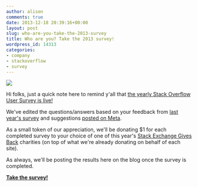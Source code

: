 ```yaml
---
author: alison
comments: true
date: 2013-12-18 20:39:16+00:00
layout: post
slug: who-are-you-take-the-2013-survey
title: Who are you? Take the 2013 survey!
wordpress_id: 14313
categories:
- company
- stackoverflow
- survey
---
```


[![](http://static.adzerk.net/Advertisers/1efaea9356764cb6a86564960eba62bb.png)](https://www.surveymonkey.com/s/9KPHP7H)



Hi folks, just a quick note here to remind y'all that [the yearly Stack Overflow User Survey is live!](https://www.surveymonkey.com/s/9KPHP7H)

We've edited the questions/answers based on your feedback from [last year's survey](http://blog.stackoverflow.com/2013/01/2012-stack-overflow-user-survey-results/) and suggestions [posted on Meta](http://meta.stackoverflow.com/questions/209790/suggest-a-question-for-the-2013-stack-overflow-user-survey).

As a small token of our appreciation, we'll be donating $1 for each completed survey to your choice of one of this year's [Stack Exchange Gives Back](http://blog.stackoverflow.com/2013/12/stack-exchange-gives-back-2013-2/) charities (on top of what we're already donating on behalf of each site).

As always, we'll be posting the results here on the blog once the survey is completed.

**[Take the survey!](https://www.surveymonkey.com/s/9KPHP7H)**

  

